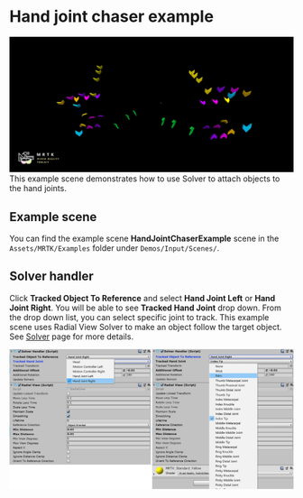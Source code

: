 # Hand joint chaser example

![Hand joint chasers](Images/HandJointChaser/MRTK_HandJointChaser_Main.jpg)
This example scene demonstrates how to use Solver to attach objects to the hand joints.

## Example scene

You can find the example scene **HandJointChaserExample** scene in the `Assets/MRTK/Examples` folder under `Demos/Input/Scenes/`.

## Solver handler

Click **Tracked Object To Reference** and select **Hand Joint Left** or **Hand Joint Right**. You will be able to see **Tracked Hand Joint** drop down. From the drop down list, you can select specific joint to track.
This example scene uses Radial View Solver to make an object follow the target object. See [Solver](README_Solver.md) page for more details.

![Hand joint solver](Images/HandJointChaser/MRTK_Solver_HandJoint.jpg)
